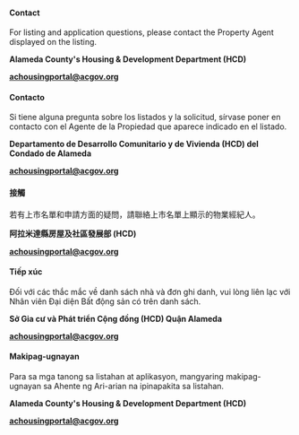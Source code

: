 <RenderIf language="en">

#### Contact

For listing and application questions, please contact the Property Agent displayed on the listing.

**Alameda County's Housing & Development Department (HCD)**

**[achousingportal@acgov.org](mailto:achousingportal@acgov.org)**

</RenderIf>
<RenderIf language="es">

#### Contacto

Si tiene alguna pregunta sobre los listados y la solicitud, sírvase poner en contacto con el Agente de la Propiedad que aparece indicado en el listado.

**Departamento de Desarrollo Comunitario y de Vivienda (HCD) del Condado de Alameda**

**[achousingportal@acgov.org](mailto:achousingportal@acgov.org)**

</RenderIf>
<RenderIf language="zh">

#### 接觸

若有上市名單和申請方面的疑問，請聯絡上市名單上顯示的物業經紀人。

**阿拉米達縣房屋及社區發展部 (HCD)**

**[achousingportal@acgov.org](mailto:achousingportal@acgov.org)**

</RenderIf>
<RenderIf language="vi">

#### Tiếp xúc

Đối với các thắc mắc về danh sách nhà và đơn ghi danh, vui lòng liên lạc với Nhân viên Đại diện Bất động sản có trên danh sách.

**Sở Gia cư và Phát triển Cộng đồng (HCD) Quận Alameda**

**[achousingportal@acgov.org](mailto:achousingportal@acgov.org)**

</RenderIf>
<RenderIf language="tl">

#### Makipag-ugnayan

Para sa mga tanong sa listahan at aplikasyon, mangyaring makipag-ugnayan sa Ahente ng Ari-arian na ipinapakita sa listahan.

**Alameda County's Housing & Development Department (HCD)**

**[achousingportal@acgov.org](mailto:achousingportal@acgov.org)**

</RenderIf>
